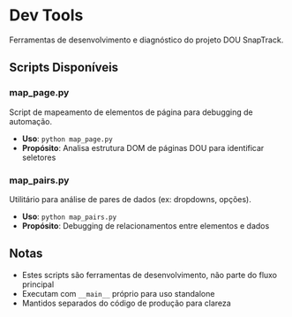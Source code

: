 # Dev Tools

Ferramentas de desenvolvimento e diagnóstico do projeto DOU SnapTrack.

## Scripts Disponíveis

### map_page.py
Script de mapeamento de elementos de página para debugging de automação.
- **Uso**: `python map_page.py`
- **Propósito**: Analisa estrutura DOM de páginas DOU para identificar seletores

### map_pairs.py
Utilitário para análise de pares de dados (ex: dropdowns, opções).
- **Uso**: `python map_pairs.py`
- **Propósito**: Debugging de relacionamentos entre elementos e dados

## Notas
- Estes scripts são ferramentas de desenvolvimento, não parte do fluxo principal
- Executam com `__main__` próprio para uso standalone
- Mantidos separados do código de produção para clareza
